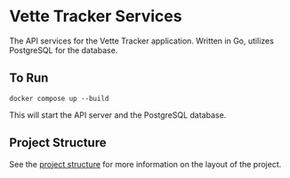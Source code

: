# Vette Tracker Services

The API services for the Vette Tracker application. Written in Go, utilizes PostgreSQL for the database.

## To Run

`docker compose up --build`

This will start the API server and the PostgreSQL database.

## Project Structure

See the [project structure](docs/structure.md) for more information on the layout of the project.
